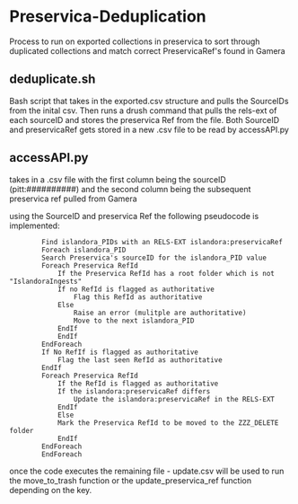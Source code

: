 # Preservica-Deduplication
Process to run on exported collections in preservica to sort through duplicated collections and match correct PreservicaRef's found in Gamera

## deduplicate.sh
Bash script that takes in the exported.csv structure and pulls the SourceIDs from the inital csv. Then runs a drush command that pulls the rels-ext of each sourceID and stores the preservica Ref from the file. Both SourceID and preservicaRef gets stored in a new .csv file to be read by accessAPI.py

## accessAPI.py
takes in a .csv file with the first column being the sourceID (pitt:##########) and the second column being the subsequent preservica ref pulled from Gamera

using the SourceID and preservica Ref the following pseudocode is implemented:

            Find islandora_PIDs with an RELS-EXT islandora:preservicaRef
            Foreach islandora_PID
            Search Preservica's sourceID for the islandora_PID value
            Foreach Preservica RefId
                If the Preservica RefId has a root folder which is not "IslandoraIngests"
                If no RefId is flagged as authoritative
                    Flag this RefId as authoritative
                Else
                    Raise an error (mulitple are authoritative)
                    Move to the next islandora_PID
                EndIf
                EndIf
            EndForeach
            If No RefIf is flagged as authoritative
                Flag the last seen RefId as authoritative
            EndIf
            Foreach Preservica RefId
                If the RefId is flagged as authoritative
                If the islandora:preservicaRef differs
                    Update the islandora:preservicaRef in the RELS-EXT
                EndIf
                Else
                Mark the Preservica RefId to be moved to the ZZZ_DELETE folder
                EndIf
            EndForeach
            EndForeach

    
once the code executes the remaining file - update.csv will be used to run the move_to_trash function or the update_preservica_ref function depending on the key.

      

